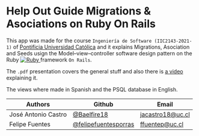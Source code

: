 # Help Out Guide Migrations & Asociations on Ruby On Rails

This app was made for the course `Ingeniería de Software (IIC2143-2021-1)` of [Pontificia Universidad Católica](https://www.uc.cl/) and it explains Migrations, Asociation and Seeds usign the Model–view–controller software design pattern
on the Ruby [![Ruby](https://cdn.emojidex.com/emoji/mdpi/Ruby.png "Ruby") ](https://www.ruby-lang.org) framework `On Rails`.

The `.pdf` presentation covers the general stuff and also there is [a video](https://drive.google.com/drive/folders/1LEh9cqNofGK4BVokHFBalsIlSd8wWoOf?usp=sharing) explaining it.

The views where made in Spanish and the PSQL database in English.

| Authors | Github | Email |
| --- | --- | --- |
| José Antonio Castro | [@Baelfire18](https://github.com/Baelfire18) | jacastro18@uc.cl |
| Felipe Fuentes | [@felipefuentesporras](https://github.com/felipefuentesporras) | ffuentep@uc.cl  |
